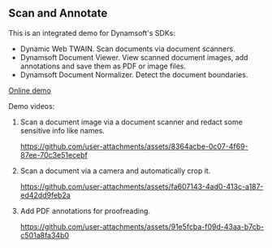 ## Scan and Annotate

This is an integrated demo for Dynamsoft's SDKs:

* Dynamic Web TWAIN. Scan documents via document scanners.
* Dynamsoft Document Viewer. View scanned document images, add annotations and save them as PDF or image files.
* Dynamsoft Document Normalizer. Detect the document boundaries.

[Online demo](https://tony-xlh.github.io/document-viewer-samples/scan-and-annotate/index.html)

Demo videos:

1. Scan a document image via a document scanner and redact some sensitive info like names.

    https://github.com/user-attachments/assets/8364acbe-0c07-4f69-87ee-70c3e51ecebf

2. Scan a document via a camera and automatically crop it.

    https://github.com/user-attachments/assets/fa607143-4ad0-413c-a187-ed42dd9feb2a

3. Add PDF annotations for proofreading.

    https://github.com/user-attachments/assets/91e5fcba-f09d-43aa-b7cb-c501a8fa34b0



